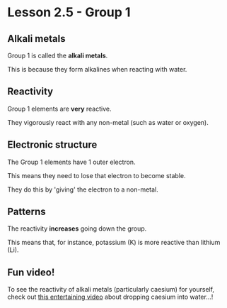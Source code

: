 # Lesson 2.5 - Group 1

## Alkali metals

Group 1 is called the **alkali metals**.

This is because they form alkalines when reacting with water.

## Reactivity

Group 1 elements are **very** reactive.

They vigorously react with any non-metal (such as water or oxygen).

## Electronic structure

The Group 1 elements have 1 outer electron.

This means they need to lose that electron to become stable.

They do this by 'giving' the electron to a non-metal.

## Patterns

The reactivity **increases** going down the group.

This means that, for instance, potassium (K) is more reactive than lithium (Li).

## Fun video!

To see the reactivity of alkali metals (particularly caesium) for yourself, check out [this entertaining video](https://www.youtube.com/watch?v=5Vd5pqjbWJU) about dropping caesium into water...!
